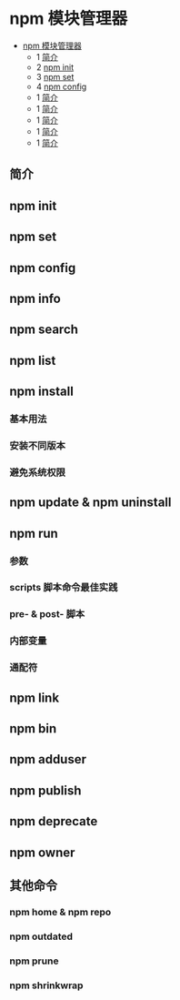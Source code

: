# npm 模块管理器

* [npm 模块管理器](#npm-模块管理器)
  *  1 [简介](#简介)
  *  2 [npm init](#npm-init)
  *  3 [npm set](#npm-set)
  *  4 [npm config](#npm-config)
  *  1 [简介](#简介)
  *  1 [简介](#简介)
  *  1 [简介](#简介)
  *  1 [简介](#简介)
  *  1 [简介](#简介)
  

## 简介

## npm init

## npm set

## npm config

## npm info

## npm search

## npm list

## npm install

### 基本用法

### 安装不同版本

### 避免系统权限

## npm update & npm uninstall

## npm run

### 参数

### scripts 脚本命令最佳实践

### pre- & post- 脚本

### 内部变量

### 通配符

## npm link

## npm bin

## npm adduser

## npm publish

## npm deprecate

## npm owner

## 其他命令

### npm home & npm repo

### npm outdated

### npm prune

### npm shrinkwrap